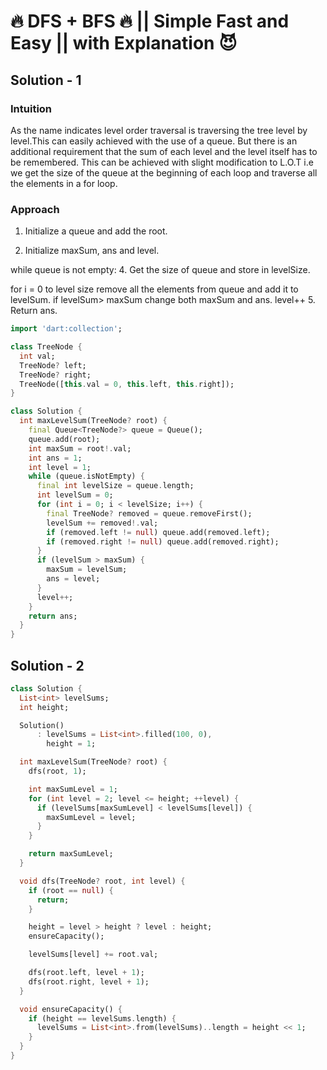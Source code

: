 # 🔥 DFS + BFS 🔥 || Simple Fast and Easy || with Explanation 😈

## Solution - 1

### Intuition

As the name indicates level order traversal is traversing the tree level by level.This can easily achieved with the use of a queue.
But there is an additional requirement that the sum of each level and the level itself has to be remembered. This can be achieved with slight modification to L.O.T i.e we get the size of the queue at the beginning of each loop and traverse all the elements in a for loop.

### Approach

1. Initialize a queue and add the root.

2. Initialize maxSum, ans and level.

while queue is not empty:
4. Get the size of queue and store in levelSize.

for i = 0 to level size remove all the elements from queue and add it to levelSum.
if levelSum> maxSum change both maxSum and ans.
level++
5. Return ans.

```dart
import 'dart:collection';

class TreeNode {
  int val;
  TreeNode? left;
  TreeNode? right;
  TreeNode([this.val = 0, this.left, this.right]);
}

class Solution {
  int maxLevelSum(TreeNode? root) {
    final Queue<TreeNode?> queue = Queue();
    queue.add(root);
    int maxSum = root!.val;
    int ans = 1;
    int level = 1;
    while (queue.isNotEmpty) {
      final int levelSize = queue.length;
      int levelSum = 0;
      for (int i = 0; i < levelSize; i++) {
        final TreeNode? removed = queue.removeFirst();
        levelSum += removed!.val;
        if (removed.left != null) queue.add(removed.left);
        if (removed.right != null) queue.add(removed.right);
      }
      if (levelSum > maxSum) {
        maxSum = levelSum;
        ans = level;
      }
      level++;
    }
    return ans;
  }
}
```

## Solution - 2

```dart
class Solution {
  List<int> levelSums;
  int height;

  Solution()
      : levelSums = List<int>.filled(100, 0),
        height = 1;

  int maxLevelSum(TreeNode? root) {
    dfs(root, 1);

    int maxSumLevel = 1;
    for (int level = 2; level <= height; ++level) {
      if (levelSums[maxSumLevel] < levelSums[level]) {
        maxSumLevel = level;
      }
    }

    return maxSumLevel;
  }

  void dfs(TreeNode? root, int level) {
    if (root == null) {
      return;
    }

    height = level > height ? level : height;
    ensureCapacity();

    levelSums[level] += root.val;

    dfs(root.left, level + 1);
    dfs(root.right, level + 1);
  }

  void ensureCapacity() {
    if (height == levelSums.length) {
      levelSums = List<int>.from(levelSums)..length = height << 1;
    }
  }
}
```
